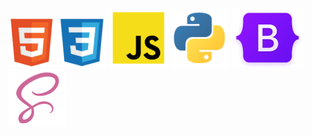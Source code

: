 <div>
  <img src="html5Icon.png" >
  <img src="cssIcon.png" >
  <img src="jsIcon.png" >
  <img src="pythonIcon.png" >
  <img src="bootstrapiocon.png" >
  <img src="scssIcon.png" >
</div>
